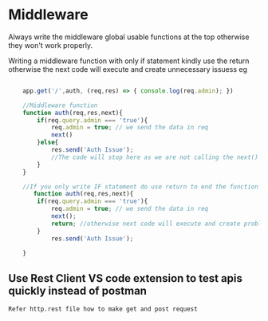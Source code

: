 # Middleware
Always write the middleware global usable functions at the top otherwise they won't work properly.

Writing a middleware function with only if statement kindly use the return otherwise the next code will execute and create unnecessary issuess eg

```javascript

    app.get('/',auth, (req,res) => { console.log(req.admin); })

    //Middleware function 
    function auth(req,res,next){
        if(req.query.admin === 'true'){
            req.admin = true; // we send the data in req 
            next()
        }else{
            res.send('Auth Issue');
            //The code will stop here as we are not calling the next() function 
        }
    }

    //If you only write IF statement do use return to end the function
       function auth(req,res,next){
        if(req.query.admin === 'true'){
            req.admin = true; // we send the data in req 
            next();
            return; //otherwise next code will execute and create problems
        }
            res.send('Auth Issue');
         
    }

 ```

## Use Rest Client VS code extension to test apis quickly instead of postman

    Refer http.rest file how to make get and post request

